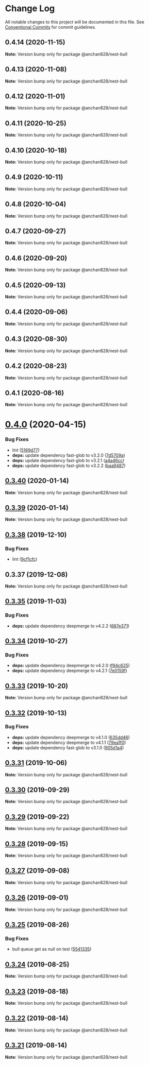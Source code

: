 # Change Log

All notable changes to this project will be documented in this file.
See [Conventional Commits](https://conventionalcommits.org) for commit guidelines.

## 0.4.14 (2020-11-15)

**Note:** Version bump only for package @anchan828/nest-bull





## 0.4.13 (2020-11-08)

**Note:** Version bump only for package @anchan828/nest-bull





## 0.4.12 (2020-11-01)

**Note:** Version bump only for package @anchan828/nest-bull





## 0.4.11 (2020-10-25)

**Note:** Version bump only for package @anchan828/nest-bull





## 0.4.10 (2020-10-18)

**Note:** Version bump only for package @anchan828/nest-bull





## 0.4.9 (2020-10-11)

**Note:** Version bump only for package @anchan828/nest-bull





## 0.4.8 (2020-10-04)

**Note:** Version bump only for package @anchan828/nest-bull





## 0.4.7 (2020-09-27)

**Note:** Version bump only for package @anchan828/nest-bull





## 0.4.6 (2020-09-20)

**Note:** Version bump only for package @anchan828/nest-bull





## 0.4.5 (2020-09-13)

**Note:** Version bump only for package @anchan828/nest-bull





## 0.4.4 (2020-09-06)

**Note:** Version bump only for package @anchan828/nest-bull





## 0.4.3 (2020-08-30)

**Note:** Version bump only for package @anchan828/nest-bull





## 0.4.2 (2020-08-23)

**Note:** Version bump only for package @anchan828/nest-bull





## 0.4.1 (2020-08-16)

**Note:** Version bump only for package @anchan828/nest-bull





# [0.4.0](https://github.com/anchan828/nest-bull/compare/v0.3.40...v0.4.0) (2020-04-15)

### Bug Fixes

- lint ([5169d77](https://github.com/anchan828/nest-bull/commit/5169d7789950537ed971a40c26076ce2f6f3aeec))
- **deps:** update dependency fast-glob to v3.2.0 ([7d5709a](https://github.com/anchan828/nest-bull/commit/7d5709afff3bf81ba5837fa8808a460cfe951563))
- **deps:** update dependency fast-glob to v3.2.1 ([a4a46cc](https://github.com/anchan828/nest-bull/commit/a4a46cc85ff8919d7c71482486155e8bd3f32a62))
- **deps:** update dependency fast-glob to v3.2.2 ([baa9487](https://github.com/anchan828/nest-bull/commit/baa94875dea118c56fbf3a45caf998321522a082))

## [0.3.40](https://github.com/anchan828/nest-bull/compare/v0.3.38...v0.3.40) (2020-01-14)

**Note:** Version bump only for package @anchan828/nest-bull

## [0.3.39](https://github.com/anchan828/nest-bull/compare/v0.3.38...v0.3.39) (2020-01-14)

**Note:** Version bump only for package @anchan828/nest-bull

## [0.3.38](https://github.com/anchan828/nest-bull/compare/v0.3.37...v0.3.38) (2019-12-10)

### Bug Fixes

- lint ([9cf1cfc](https://github.com/anchan828/nest-bull/commit/9cf1cfc43ba13b44a5d43024dc9ddc3bdb02f088))

## 0.3.37 (2019-12-08)

**Note:** Version bump only for package @anchan828/nest-bull

## [0.3.35](https://github.com/anchan828/nest-bull/compare/v0.3.34...v0.3.35) (2019-11-03)

### Bug Fixes

- **deps:** update dependency deepmerge to v4.2.2 ([687e371](https://github.com/anchan828/nest-bull/commit/687e37176c8452621117dbc06d29d832f375ed28))

## [0.3.34](https://github.com/anchan828/nest-bull/compare/v0.3.33...v0.3.34) (2019-10-27)

### Bug Fixes

- **deps:** update dependency deepmerge to v4.2.0 ([f94c625](https://github.com/anchan828/nest-bull/commit/f94c6253756a281d40632ebe6c5c89bdc3c51f21))
- **deps:** update dependency deepmerge to v4.2.1 ([7e0159f](https://github.com/anchan828/nest-bull/commit/7e0159f9731399a3091aa354a058333e83b9d385))

## [0.3.33](https://github.com/anchan828/nest-bull/compare/v0.3.32...v0.3.33) (2019-10-20)

**Note:** Version bump only for package @anchan828/nest-bull

## [0.3.32](https://github.com/anchan828/nest-bull/compare/v0.3.31...v0.3.32) (2019-10-13)

### Bug Fixes

- **deps:** update dependency deepmerge to v4.1.0 ([635dd46](https://github.com/anchan828/nest-bull/commit/635dd46a03769d5f4578e2a98022cb116d395f0f))
- **deps:** update dependency deepmerge to v4.1.1 ([79ea1f0](https://github.com/anchan828/nest-bull/commit/79ea1f064f5150686b9af1bf20e72524dade08d6))
- **deps:** update dependency fast-glob to v3.1.0 ([905d1a4](https://github.com/anchan828/nest-bull/commit/905d1a4ad117e9edc0fe014f745434c53c930152))

## [0.3.31](https://github.com/anchan828/nest-bull/compare/v0.3.30...v0.3.31) (2019-10-06)

**Note:** Version bump only for package @anchan828/nest-bull

## [0.3.30](https://github.com/anchan828/nest-bull/compare/v0.3.29...v0.3.30) (2019-09-29)

**Note:** Version bump only for package @anchan828/nest-bull

## [0.3.29](https://github.com/anchan828/nest-bull/compare/v0.3.28...v0.3.29) (2019-09-22)

**Note:** Version bump only for package @anchan828/nest-bull

## [0.3.28](https://github.com/anchan828/nest-bull/compare/v0.3.27...v0.3.28) (2019-09-15)

**Note:** Version bump only for package @anchan828/nest-bull

## [0.3.27](https://github.com/anchan828/nest-bull/compare/v0.3.26...v0.3.27) (2019-09-08)

**Note:** Version bump only for package @anchan828/nest-bull

## [0.3.26](https://github.com/anchan828/nest-bull/compare/v0.3.25...v0.3.26) (2019-09-01)

**Note:** Version bump only for package @anchan828/nest-bull

## [0.3.25](https://github.com/anchan828/nest-bull/compare/v0.3.24...v0.3.25) (2019-08-26)

### Bug Fixes

- bull queue get as null on test ([5541335](https://github.com/anchan828/nest-bull/commit/5541335))

## [0.3.24](https://github.com/anchan828/nest-bull/compare/v0.3.23...v0.3.24) (2019-08-25)

**Note:** Version bump only for package @anchan828/nest-bull

## [0.3.23](https://github.com/anchan828/nest-bull/compare/v0.3.22...v0.3.23) (2019-08-18)

**Note:** Version bump only for package @anchan828/nest-bull

## [0.3.22](https://github.com/anchan828/nest-bull/compare/v0.3.21...v0.3.22) (2019-08-14)

**Note:** Version bump only for package @anchan828/nest-bull

## [0.3.21](https://github.com/anchan828/nest-bull/compare/v0.3.20...v0.3.21) (2019-08-14)

**Note:** Version bump only for package @anchan828/nest-bull
